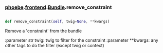 ### [phoebe](phoebe.md).[frontend](frontend.md).[Bundle](Bundle.md).remove_constraint

```py

def remove_constraint(self, twig=None, **kwargs)

```



Remove a 'constraint' from the bundle

:parameter str twig: twig to filter for the constraint
:parameter **kwargs: any other tags to do the filter
    (except twig or context)

